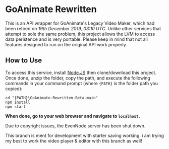 # GoAnimate Rewritten
This is an API wrapper for GoAnimate's Legacy Video Maker, which had been retired on *19th December 2019, 03:10 UTC*.	Unlike other services that attempt to sole the same problem, this project allows the LVM to access data peristence and is very portable.	Please keep in mind that not all features designed to run on the original API work properly.
## How to Use
To access this service, install [Node.JS](https://nodejs.org/en/) then clone/download this project.	Once done, unzip the folder, copy the path, and execute the following commands in your command prompt (where `{PATH}` is the folder path you copied):
```console
cd "{PATH}\GoAnimate-Rewritten-Beta-main"
npm install
npm start
```
**When done, go to your web browser and navigate to `localhost`.**

Due to copyright issues, the EvenNode server has been shut down.

This branch is ment for development with starter saving working. i am trying my best to work the video player & editor with this branch as well!
